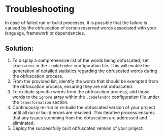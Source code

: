 # Troubleshooting

In case of failed run or build processes, it is possible that the failure is caused by the obfuscation of certain reserved words associated with your language, framework or dependencies.

## Solution:

1. To display a comprehensive list of the words being obfuscated, set `stats=true` in the `.codefendrc` configuration file. This will enable the generation of detailed statistics regarding the obfuscated words during the obfuscation process.
2. From the provided list, identify the words that should be exempted from the obfuscation process, ensuring they are not obfuscated.
3. To exclude specific words from the obfuscation process, add those words to the `ignore` array within the `.codefendrc` configuration file under the `transformation` section.
4. Continuously re-run or re-build the obfuscated version of your project until all run or build errors are resolved. This iterative process ensures that any issues stemming from the obfuscation are addressed and eliminated.
5. Deploy the successfully built obfuscated version of your project.

